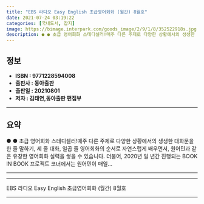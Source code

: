 ```yaml
---
title: "EBS 라디오 Easy English 초급영어회화 (월간) 8월호"
date: 2021-07-24 03:19:22
categories: [국내도서, 잡지]
image: https://bimage.interpark.com/goods_image/2/9/1/8/352522918s.jpg
description: ● ● 초급 영어회화 스테디셀러!매주 다른 주제로 다양한 상황에서의 생생한 대화문을 한 줄 말하기, 세 줄 대화, 일곱 줄 영어회화의 순서로 자연스럽게 배우면서, 원어민과 같은 유창한 영어회화 실력을 쌓을 수 있습니다. 더불어, 2020년 일 년간 진행되는 BOOK IN BOOK 프
---
```


## **정보**

- **ISBN : 9771228594008**
- **출판사 : 동아출판**
- **출판일 : 20210801**
- **저자 : 김태연,동아출판 편집부**

------



## **요약**

●  ●  초급 영어회화 스테디셀러!매주 다른 주제로 다양한 상황에서의 생생한 대화문을 한 줄 말하기, 세 줄 대화, 일곱 줄 영어회화의 순서로 자연스럽게 배우면서, 원어민과 같은 유창한 영어회화 실력을 쌓을 수 있습니다. 더불어, 2020년 일 년간 진행되는 BOOK IN BOOK 프로젝트 코너에서는 원어민이 매일... 

------



------


EBS 라디오 Easy English 초급영어회화 (월간) 8월호 

------


